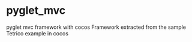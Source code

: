 pyglet_mvc
==========

pyglet mvc framework with cocos
Framework extracted from the sample Tetrico example in cocos
